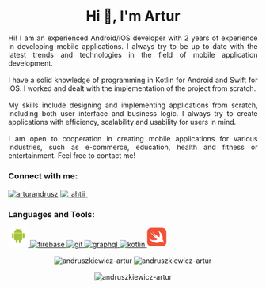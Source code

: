 <h1 align="center">Hi 👋, I'm Artur</h1>
<p align="justify">
  Hi! I am an experienced Android/iOS developer with 2 years of experience in developing mobile applications. I always try to be up to date with the latest trends and technologies in the field of mobile application development.<br><br>
  I have a solid knowledge of programming in Kotlin for Android and Swift for iOS. I worked and dealt with the implementation of the project from scratch.<br><br>
  My skills include designing and implementing applications from scratch, including both user interface and business logic. I always try to create applications with efficiency, scalability and usability for users in mind.<br><br>
  I am open to cooperation in creating mobile applications for various industries, such as e-commerce, education, health and fitness or entertainment. Feel free to contact me!
</p>

<h3 align="left">Connect with me:</h3>
<p align="left">
<a href="https://twitter.com/arturandrusz" target="blank"><img align="center" src="https://raw.githubusercontent.com/rahuldkjain/github-profile-readme-generator/master/src/images/icons/Social/twitter.svg" alt="arturandrusz" height="30" width="40" /></a>
<a href="https://instagram.com/_ahtii_" target="blank"><img align="center" src="https://raw.githubusercontent.com/rahuldkjain/github-profile-readme-generator/master/src/images/icons/Social/instagram.svg" alt="_ahtii_" height="30" width="40" /></a>
</p>

<h3 align="left">Languages and Tools:</h3>
<p align="left"> <a href="https://developer.android.com" target="_blank" rel="noreferrer"> <img src="https://raw.githubusercontent.com/devicons/devicon/master/icons/android/android-original-wordmark.svg" alt="android" width="40" height="40"/> </a> <a href="https://firebase.google.com/" target="_blank" rel="noreferrer"> <img src="https://www.vectorlogo.zone/logos/firebase/firebase-icon.svg" alt="firebase" width="40" height="40"/> </a> <a href="https://git-scm.com/" target="_blank" rel="noreferrer"> <img src="https://www.vectorlogo.zone/logos/git-scm/git-scm-icon.svg" alt="git" width="40" height="40"/> </a> <a href="https://graphql.org" target="_blank" rel="noreferrer"> <img src="https://www.vectorlogo.zone/logos/graphql/graphql-icon.svg" alt="graphql" width="40" height="40"/> </a> <a href="https://kotlinlang.org" target="_blank" rel="noreferrer"> <img src="https://www.vectorlogo.zone/logos/kotlinlang/kotlinlang-icon.svg" alt="kotlin" width="40" height="40"/> </a> <a href="https://developer.apple.com/swift/" target="_blank" rel="noreferrer"> <img src="https://raw.githubusercontent.com/devicons/devicon/master/icons/swift/swift-original.svg" alt="swift" width="40" height="40"/> </a> </p>

<p align="center"> 
  
  <img align="center" src="https://github-readme-stats.vercel.app/api?username=andruszkiewicz-artur&count_private=true&show_icons=true&theme=dark" alt="andruszkiewicz-artur"/>
  
  
  <img align="center" src="http://github-readme-streak-stats.herokuapp.com?user=andruszkiewicz-artur&theme=dark&count_private=true" alt="andruszkiewicz-artur"/>
  
</p>

<p align="center">
  
  <img align="center" src="https://github-readme-stats.vercel.app/api/top-langs/?username=andruszkiewicz-artur&layout=donut&theme=dark" alt="andruszkiewicz-artur" />
  
</p>
